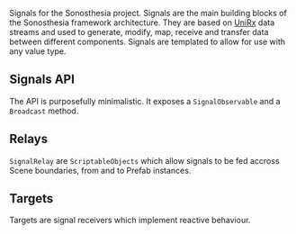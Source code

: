 Signals for the Sonosthesia project. Signals are the main building blocks of the Sonosthesia framework architecture. They are based on [UniRx](https://github.com/neuecc/UniRx) data streams and used to generate, modify, map, receive and transfer data between different components. Signals are templated to allow for use with any value type.

## Signals API

The API is purposefully minimalistic. It exposes a `SignalObservable` and a `Broadcast` method.

## Relays

`SignalRelay` are `ScriptableObjects` which allow signals to be fed accross Scene boundaries, from and to Prefab instances. 

## Targets

Targets are signal receivers which implement reactive behaviour.